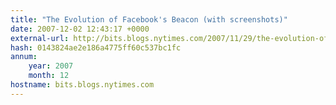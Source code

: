 ```yaml
---
title: "The Evolution of Facebook's Beacon (with screenshots)"
date: 2007-12-02 12:43:17 +0000
external-url: http://bits.blogs.nytimes.com/2007/11/29/the-evolution-of-facebooks-beacon/
hash: 0143824ae2e186a4775ff60c537bc1fc
annum:
    year: 2007
    month: 12
hostname: bits.blogs.nytimes.com
---
```



